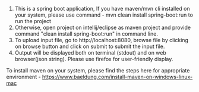 1. This is a spring boot application, If you have maven/mvn cli installed on your system, please use command  - mvn clean install spring-boot:run to run the project
2. Otherwise, open project on intellij/eclipse as maven project and provide command "clean install spring-boot:run" in command line.
3. To upload input file, go to http://localhost:8080, browse file by clicking on browse button and click on submit to submit the input file.
4. Output will be displayed both on terminal (stdout) and on web browser(json string). Please use firefox for user-friendly display.

To install maven on your system, please find the steps here for appropriate environment - https://www.baeldung.com/install-maven-on-windows-linux-mac
